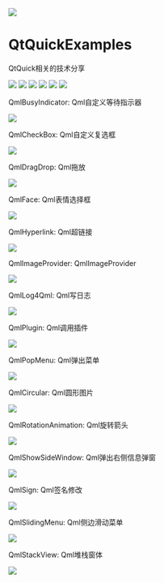 ﻿
![](https://github.com/zhengtianzuo/QtQuickExamples/blob/master/QtQuickExamples.jpg?raw=true)

# QtQuickExamples
QtQuick相关的技术分享

![](https://img.shields.io/badge/%E7%89%88%E6%9D%83%E8%AE%B8%E5%8F%AF-MIT-orange.svg)
![](https://img.shields.io/badge/Qt-5.9-blue.svg)
![](https://img.shields.io/badge/VS-2015-blue.svg)
![](https://img.shields.io/badge/QtQuick-2.0-blue.svg)
![](https://img.shields.io/badge/%E7%89%88%E6%9C%AC-1.0.0.0-blue.svg)
![](https://img.shields.io/badge/%E7%BC%96%E8%AF%91-%E6%88%90%E5%8A%9F-brightgreen.svg)

QmlBusyIndicator: Qml自定义等待指示器

![](https://github.com/zhengtianzuo/QtQuickExamples/blob/master/QmlBusyIndicator/show.gif?raw=true)


QmlCheckBox: Qml自定义复选框

![](https://github.com/zhengtianzuo/QtQuickExamples/blob/master/QmlCheckBox/show.gif?raw=true)


QmlDragDrop: Qml拖放

![](https://github.com/zhengtianzuo/QtQuickExamples/blob/master/QmlDragDrop/show.gif?raw=true)


QmlFace: Qml表情选择框

![](https://github.com/zhengtianzuo/QtQuickExamples/blob/master/QmlFace/show.gif?raw=true)


QmlHyperlink: Qml超链接

![](https://github.com/zhengtianzuo/QtQuickExamples/blob/master/QmlHyperlink/show.gif?raw=true)


QmlImageProvider: QmlImageProvider

![](https://github.com/zhengtianzuo/QtQuickExamples/blob/master/QmlImageProvider/show.jpg?raw=true)


QmlLog4Qml: Qml写日志

![](https://github.com/zhengtianzuo/QtQuickExamples/blob/master/QmlLog4Qml/show.jpg?raw=true)


QmlPlugin: Qml调用插件

![](https://github.com/zhengtianzuo/QtQuickExamples/blob/master/QmlPlugin/QmlPluginTest/show.gif?raw=true)


QmlPopMenu: Qml弹出菜单

![](https://github.com/zhengtianzuo/QtQuickExamples/blob/master/QmlPopMenu/show.gif?raw=true)


QmlCircular: Qml圆形图片

![](https://github.com/zhengtianzuo/QtQuickExamples/blob/master/QmlCircular/show.jpg?raw=true)


QmlRotationAnimation: Qml旋转箭头

![](https://github.com/zhengtianzuo/QtQuickExamples/blob/master/QmlRotationAnimation/show.gif?raw=true)


QmlShowSideWindow: Qml弹出右侧信息弹窗

![](https://github.com/zhengtianzuo/QtQuickExamples/blob/master/QmlShowSideWindow/show.gif?raw=true)


QmlSign: Qml签名修改

![](https://github.com/zhengtianzuo/QtQuickExamples/blob/master/QmlSign/show.gif?raw=true)


QmlSlidingMenu: Qml侧边滑动菜单

![](https://github.com/zhengtianzuo/QtQuickExamples/blob/master/QmlSlidingMenu/show.gif?raw=true)


QmlStackView: Qml堆栈窗体

![](https://github.com/zhengtianzuo/QtQuickExamples/blob/master/QmlStackView/show.gif?raw=true)

